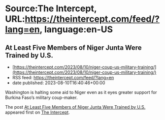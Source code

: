 # Source:The Intercept, URL:https://theintercept.com/feed/?lang=en, language:en-US

## At Least Five Members of Niger Junta Were Trained by U.S.
 - [https://theintercept.com/2023/08/10/niger-coup-us-military-training/](https://theintercept.com/2023/08/10/niger-coup-us-military-training/)
 - RSS feed: https://theintercept.com/feed/?lang=en
 - date published: 2023-08-10T16:40:46+00:00

<p>Washington is halting some aid to Niger even as it eyes greater support for Burkina Faso’s military coup-maker.</p>
<p>The post <a href="https://theintercept.com/2023/08/10/niger-coup-us-military-training/" rel="nofollow">At Least Five Members of Niger Junta Were Trained by U.S.</a> appeared first on <a href="https://theintercept.com" rel="nofollow">The Intercept</a>.</p>

